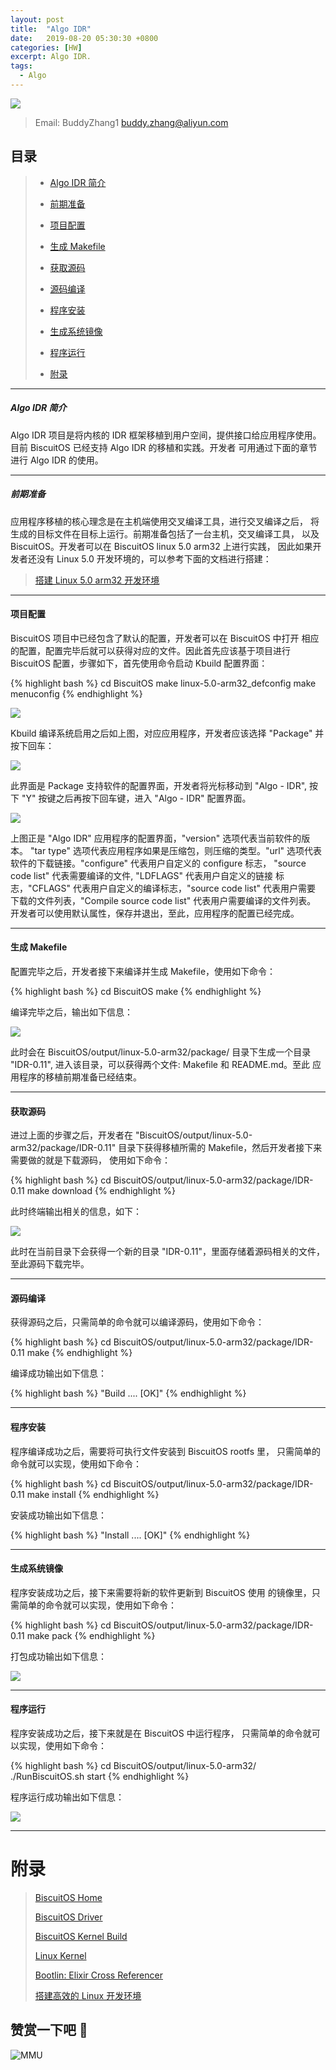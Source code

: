 ```yaml
---
layout: post
title:  "Algo IDR"
date:   2019-08-20 05:30:30 +0800
categories: [HW]
excerpt: Algo IDR.
tags:
  - Algo
---
```


![](https://raw.githubusercontent.com/EmulateSpace/PictureSet/master/BiscuitOS/kernel/IND00000Q.jpg)

> Email: BuddyZhang1 <buddy.zhang@aliyun.com>

## 目录

> - [Algo IDR 简介](#A00)
>
> - [前期准备](#A010)
>
> - [项目配置](#A011)
>
> - [生成 Makefile](#A012)
>
> - [获取源码](#A013)
>
> - [源码编译](#A014)
>
> - [程序安装](#A015)
>
> - [生成系统镜像](#A016)
>
> - [程序运行](#A017)
>
> - [附录](#BBB)

------------------------------------------

##### <span id="A00">Algo IDR 简介</span>

Algo IDR 项目是将内核的 IDR 框架移植到用户空间，提供接口给应用程序使用。
目前 BiscuitOS 已经支持 Algo IDR 的移植和实践。开发者
可用通过下面的章节进行 Algo IDR 的使用。

------------------------------------------

##### <span id="A010">前期准备</span>

应用程序移植的核心理念是在主机端使用交叉编译工具，进行交叉编译之后，
将生成的目标文件在目标上运行。前期准备包括了一台主机，交叉编译工具，
以及 BiscuitOS。开发者可以在 BiscuitOS linux 5.0 arm32 上进行实践，
因此如果开发者还没有 Linux 5.0 开发环境的，可以参考下面的文档进行搭建：

> [搭建 Linux 5.0 arm32 开发环境](https://biscuitos.github.io/blog/Linux-5.0-arm32-Usermanual/)

-------------------------------------------

#### <span id="A011">项目配置</span>

BiscuitOS 项目中已经包含了默认的配置，开发者可以在 BiscuitOS 中打开
相应的配置，配置完毕后就可以获得对应的文件。因此首先应该基于项目进行
BiscuitOS 配置，步骤如下，首先使用命令启动 Kbuild 配置界面：

{% highlight bash %}
cd BiscuitOS
make linux-5.0-arm32_defconfig
make menuconfig
{% endhighlight %}

![](https://raw.githubusercontent.com/EmulateSpace/PictureSet/master/BiscuitOS/boot/BOOT000240.png)

Kbuild 编译系统启用之后如上图，对应应用程序，开发者应该选择
"Package" 并按下回车：

![](https://raw.githubusercontent.com/EmulateSpace/PictureSet/master/BiscuitOS/boot/BOOT000283.png)

此界面是 Package 支持软件的配置界面，开发者将光标移动到 "Algo - IDR",
按下 "Y" 按键之后再按下回车键，进入 "Algo - IDR" 配置界面。

![](https://raw.githubusercontent.com/EmulateSpace/PictureSet/master/BiscuitOS/boot/BOOT000284.png)

上图正是 "Algo IDR" 应用程序的配置界面，"version" 选项代表当前软件的版本。
"tar type" 选项代表应用程序如果是压缩包，则压缩的类型。"url" 选项代表
软件的下载链接。"configure" 代表用户自定义的 configure 标志，
"source code list" 代表需要编译的文件, "LDFLAGS" 代表用户自定义的链接
标志，"CFLAGS" 代表用户自定义的编译标志，"source code list" 代表用户需要
下载的文件列表，"Compile source code list" 代表用户需要编译的文件列表。
开发者可以使用默认属性，保存并退出，至此，应用程序的配置已经完成。

------------------------------------------------

#### <span id="A012">生成 Makefile</span>

配置完毕之后，开发者接下来编译并生成 Makefile，使用如下命令：

{% highlight bash %}
cd BiscuitOS
make
{% endhighlight %}

编译完毕之后，输出如下信息：

![](https://raw.githubusercontent.com/EmulateSpace/PictureSet/master/BiscuitOS/boot/BOOT000243.png)

此时会在 BiscuitOS/output/linux-5.0-arm32/package/ 目录下生成一个目录
"IDR-0.11", 进入该目录，可以获得两个文件: Makefile 和 README.md。至此
应用程序的移植前期准备已经结束。

------------------------------------------------

#### <span id="A013">获取源码</span>

进过上面的步骤之后，开发者在 "BiscuitOS/output/linux-5.0-arm32/package/IDR-0.11"
目录下获得移植所需的 Makefile，然后开发者接下来需要做的就是下载源码，
使用如下命令：

{% highlight bash %}
cd BiscuitOS/output/linux-5.0-arm32/package/IDR-0.11
make download
{% endhighlight %}

此时终端输出相关的信息，如下：

![](https://raw.githubusercontent.com/EmulateSpace/PictureSet/master/BiscuitOS/boot/BOOT000285.png)

此时在当前目录下会获得一个新的目录 "IDR-0.11"，里面存储着源码相关的文件，
至此源码下载完毕。

------------------------------------------------

#### <span id="A014">源码编译</span>

获得源码之后，只需简单的命令就可以编译源码，使用如下命令：

{% highlight bash %}
cd BiscuitOS/output/linux-5.0-arm32/package/IDR-0.11
make
{% endhighlight %}

编译成功输出如下信息：

{% highlight bash %}
"Build .... [OK]"
{% endhighlight %}

------------------------------------------------

#### <span id="A015">程序安装</span>

程序编译成功之后，需要将可执行文件安装到 BiscuitOS rootfs 里，
只需简单的命令就可以实现，使用如下命令：

{% highlight bash %}
cd BiscuitOS/output/linux-5.0-arm32/package/IDR-0.11
make install
{% endhighlight %}

安装成功输出如下信息：

{% highlight bash %}
"Install .... [OK]"
{% endhighlight %}

------------------------------------------------

#### <span id="A016">生成系统镜像</span>

程序安装成功之后，接下来需要将新的软件更新到 BiscuitOS 使用
的镜像里，只需简单的命令就可以实现，使用如下命令：

{% highlight bash %}
cd BiscuitOS/output/linux-5.0-arm32/package/IDR-0.11
make pack
{% endhighlight %}

打包成功输出如下信息：

![](https://raw.githubusercontent.com/EmulateSpace/PictureSet/master/BiscuitOS/boot/BOOT000245.png)

------------------------------------------------

#### <span id="A017">程序运行</span>

程序安装成功之后，接下来就是在 BiscuitOS 中运行程序，
只需简单的命令就可以实现，使用如下命令：

{% highlight bash %}
cd BiscuitOS/output/linux-5.0-arm32/
./RunBiscuitOS.sh start
{% endhighlight %}

程序运行成功输出如下信息：

![](https://raw.githubusercontent.com/EmulateSpace/PictureSet/master/BiscuitOS/boot/BOOT000286.png)

-----------------------------------------------

# <span id="BBB">附录</span>

> [BiscuitOS Home](https://biscuitos.github.io/)
>
> [BiscuitOS Driver](https://biscuitos.github.io/blog/BiscuitOS_Catalogue/)
>
> [BiscuitOS Kernel Build](https://biscuitos.github.io/blog/Kernel_Build/)
>
> [Linux Kernel](https://www.kernel.org/)
>
> [Bootlin: Elixir Cross Referencer](https://elixir.bootlin.com/linux/latest/source)
>
> [搭建高效的 Linux 开发环境](https://biscuitos.github.io/blog/Linux-debug-tools/)

## 赞赏一下吧 🙂

![MMU](https://raw.githubusercontent.com/EmulateSpace/PictureSet/master/BiscuitOS/kernel/HAB000036.jpg)
